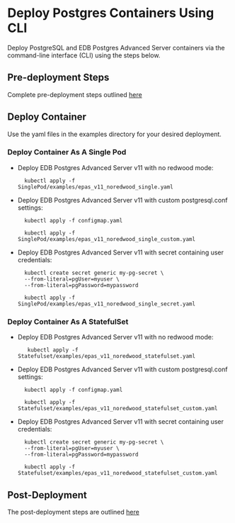 # Deploy Postgres Containers Using CLI
Deploy PostgreSQL and EDB Postgres Advanced Server containers via the command-line interface (CLI) using the steps below. 

## Pre-deployment Steps

Complete pre-deployment steps outlined [here](k8s/Pre-Deployment)

## Deploy Container 
Use the yaml files in the examples directory for your desired deployment.

### Deploy Container As A Single Pod

- Deploy EDB Postgres Advanced Server v11 with no redwood mode:

        kubectl apply -f SinglePod/examples/epas_v11_noredwood_single.yaml

- Deploy EDB Postgres Advanced Server v11 with custom postgresql.conf settings:


        kubectl apply -f configmap.yaml

        kubectl apply -f SinglePod/examples/epas_v11_noredwood_single_custom.yaml
 
- Deploy EDB Postgres Advanced Server v11 with secret containing user credentials:


        kubectl create secret generic my-pg-secret \
        --from-literal=pgUser=myuser \
        --from-literal=pgPassword=mypassword

        kubectl apply -f SinglePod/examples/epas_v11_noredwood_single_secret.yaml
 
 
 
### Deploy Container As A StatefulSet

- Deploy EDB Postgres Advanced Server v11 with no redwood mode:

         kubectl apply -f Statefulset/examples/epas_v11_noredwood_statefulset.yaml

- Deploy EDB Postgres Advanced Server v11 with custom postgresql.conf settings:


        kubectl apply -f configmap.yaml

        kubectl apply -f Statefulset/examples/epas_v11_noredwood_statefulset_custom.yaml
 
- Deploy EDB Postgres Advanced Server v11 with secret containing user credentials:


        kubectl create secret generic my-pg-secret \
        --from-literal=pgUser=myuser \
        --from-literal=pgPassword=mypassword

        kubectl apply -f Statefulset/examples/epas_v11_noredwood_statefulset_custom.yaml

## Post-Deployment

The post-deployment steps are outlined [here](k8s/Post-Deployment)